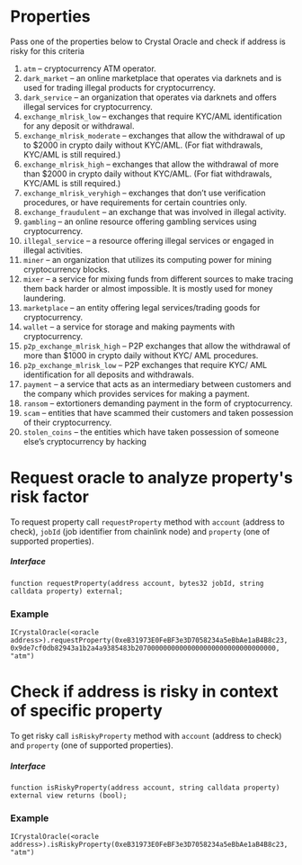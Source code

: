 # Properties

Pass one of the properties below to Crystal Oracle and check if address is risky for this criteria

1. `atm` – cryptocurrency ATM operator. 
2. `dark_market` – an online marketplace that operates via darknets and is used for trading illegal products for cryptocurrency. 
3. `dark_service` – an organization that operates via darknets and offers illegal services for cryptocurrency. 
4. `exchange_mlrisk_low` – exchanges that require KYC/AML identification for any deposit or withdrawal. 
5. `exchange_mlrisk_moderate` – exchanges that allow the withdrawal of up to $2000 in crypto daily without KYC/AML. (For fiat withdrawals, KYC/AML is still required.) 
6. `exchange_mlrisk_high` – exchanges that allow the withdrawal of more than $2000 in crypto daily without KYC/AML. (For fiat withdrawals, KYC/AML is still required.) 
7. `exchange_mlrisk_veryhigh` – exchanges that don’t use verification procedures, or have requirements for certain countries only. 
8. `exchange_fraudulent` – an exchange that was involved in illegal activity. 
9. `gambling` – an online resource offering gambling services using cryptocurrency. 
10. `illegal_service` – a resource offering illegal services or engaged in illegal activities. 
11. `miner` – an organization that utilizes its computing power for mining cryptocurrency blocks. 
12. `mixer` – a service for mixing funds from different sources to make tracing them back harder or almost impossible. It is mostly used for money laundering. 
13. `marketplace` – an entity offering legal services/trading goods for cryptocurrency.
14. `wallet` – a service for storage and making payments with cryptocurrency. 
15. `p2p_exchange_mlrisk_high` – P2P exchanges that allow the withdrawal of more than $1000 in crypto daily without KYC/ AML procedures. 
16. `p2p_exchange_mlrisk_low` – P2P exchanges that require KYC/ AML identification for all deposits and withdrawals. 
17. `payment` – a service that acts as an intermediary between customers and the company which provides services for making a payment. 
18. `ransom` – extortioners demanding payment in the form of cryptocurrency. 
19. `scam` – entities that have scammed their customers and taken possession of their cryptocurrency. 
20. `stolen_coins` – the entities which have taken possession of someone else’s cryptocurrency by hacking

# Request oracle to analyze property's risk factor

To request property call `requestProperty` method with `account` (address to check), `jobId` (job identifier from chainlink node) and `property` (one of supported properties).

##### Interface

```Solidity
function requestProperty(address account, bytes32 jobId, string calldata property) external;
```

### Example

```Solidity
ICrystalOracle(<oracle address>).requestProperty(0xeB31973E0FeBF3e3D7058234a5eBbAe1aB4B8c23, 0x9de7cf0db82943a1b2a4a9385483b20700000000000000000000000000000000, "atm")
```

# Check if address is risky in context of specific property

To get risky call `isRiskyProperty` method with `account` (address to check) and `property` (one of supported properties).

##### Interface

```Solidity
function isRiskyProperty(address account, string calldata property) external view returns (bool);
```

### Example

```Solidity
ICrystalOracle(<oracle address>).isRiskyProperty(0xeB31973E0FeBF3e3D7058234a5eBbAe1aB4B8c23, "atm")
```